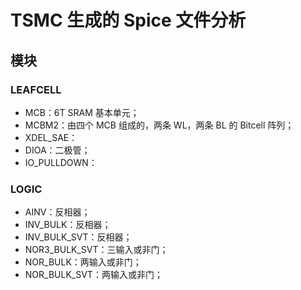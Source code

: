 # TSMC 生成的 Spice 文件分析

## 模块

### LEAFCELL

- MCB：6T SRAM 基本单元；
- MCBM2：由四个 MCB 组成的，两条 WL，两条 BL 的 Bitcell 阵列；
- XDEL_SAE：
- DIOA：二极管；
- IO_PULLDOWN：

### LOGIC

- AINV：反相器；
- INV_BULK：反相器；
- INV_BULK_SVT：反相器；
- NOR3_BULK_SVT：三输入或非门；
- NOR_BULK：两输入或非门；
- NOR_BULK_SVT：两输入或非门；